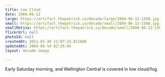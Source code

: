 ```yaml
---
title: Low Cloud
date: 2004-06-12
large: https://artifact.thepatrick.io/decade/large/2004-06-12-1560.jpg
small: https://artifact.thepatrick.io/decade/small/2004-06-12-1560.jpg
smallRetina: https://artifact.thepatrick.io/decade/small/2004-06-12-1560@2x.jpg
flickrUrl: null
photoId: null
createdAt: 2011-01-30 11:07:15.811688
updatedAt: 2004-06-14 02:26:44
layout: decade-image

---
```

Early Saturday morning, and Wellington Central is covered in low cloud/fog.
